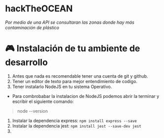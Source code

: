 # hackTheOCEAN
_Por medio de una API se consultaran las zonas donde hay más contaminación de plástico_

# 🎮 Instalación de tu ambiente de desarrollo
1. Antes que nada es recomendable tener una cuenta de git y github.
2. Tener un editor de texto para mejor entendimiento de codigo.
3. Tener instalarlo NodeJS en tu sistema Operativo.

- Para combrobabar la instalacion de NodeJS podemos abrir la terminar y escribir el siguiente comando:
>node --version

1. Instalar la dependencia express: `npm install express --save`
2. Instalar la dependencia jest: `npm install jest --save-dev jest`
3. 

